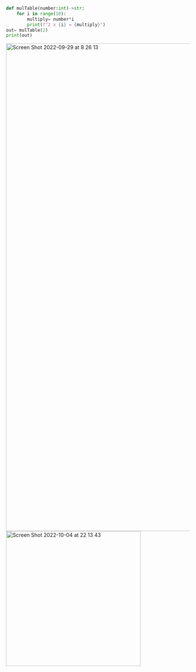 ```.py

def mulTable(number:int)->str:
    for i in range(10):
        multiply= number*i
        print(f"2 x {i} = {multiply}")
out= mulTable(2)
print(out)
```

<img width="1333" alt="Screen Shot 2022-09-29 at 8 26 13" src="https://user-images.githubusercontent.com/111941990/192907520-5b11f2c9-6d1d-47e3-9d32-1cac3563b278.png">

<img width="369" alt="Screen Shot 2022-10-04 at 22 13 43" src="https://user-images.githubusercontent.com/111941990/193828882-3a086d5e-6208-4eea-a52f-92463cb26174.png">
